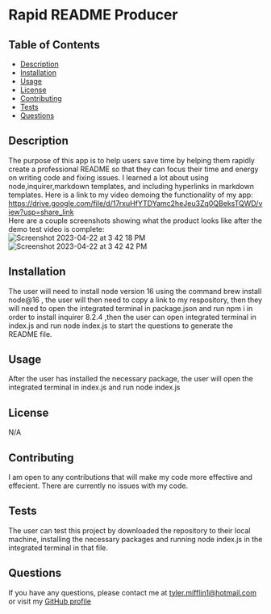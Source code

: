 # Rapid README Producer

## Table of Contents
* [Description](#description)
* [Installation](#installation)
* [Usage](#usage)
* [License](#license)
* [Contributing](#contributing)
* [Tests](#tests)
* [Questions](#questions)
## Description
The purpose of this app is to help users save time by helping them rapidly create a professional README so that they can focus their time and energy   on   writing code and fixing  issues. I learned a lot about using  node,inquirer,markdown templates, and including hyperlinks in markdown templates. Here is a link to my video demoing the functionality of my app: https://drive.google.com/file/d/17rxuHfYTDYamc2heJeu3Zq0QBeksTQWD/view?usp=share_link    
Here are  a couple screenshots showing what the product looks like  after the demo test video is complete:    
![Screenshot 2023-04-22 at 3 42 18 PM](https://user-images.githubusercontent.com/123903709/233808792-a24325ef-c3bd-4a12-9e32-df68165408bb.png)              ![Screenshot 2023-04-22 at 3 42 42 PM](https://user-images.githubusercontent.com/123903709/233808802-337c6de2-a2df-4bb7-86a5-882720aa3ce3.png)

## Installation
The user will need to install node version 16 using the command brew install node@16 , the user will then need to copy a link to my respository, then they will need to open the integrated terminal in package.json  and run npm i  in  order to install inquirer  8.2.4   ,then the user can open integrated terminal in index.js and run node index.js  to start the questions to generate the README file.
## Usage
After the user has installed the necessary package, the user will open the integrated terminal in index.js and run node index.js
## License
N/A
## Contributing
I am open to any contributions that will make my code more effective and effecient. There are currently no issues with my code.
## Tests
The user can test this project by downloaded the repository to their local machine, installing the necessary packages and running node index.js in the integrated terminal in that file.
## Questions
If you have any questions, please contact me at [tyler.mifflin1@hotmail.com](mailto:tyler.mifflin1@hotmail.com) or visit my [GitHub profile](tylermifflin)
